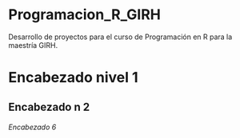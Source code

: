 # Programacion_R_GIRH

Desarrollo de proyectos para el curso de Programación en R para la maestría GIRH. 

# Encabezado nivel 1

## Encabezado n 2

###### Encabezado 6


